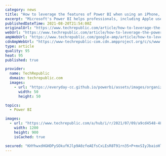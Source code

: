 ```yaml
---
category: news
title: "How to leverage the features of Power BI when using an iPhone, iPad or Mac"
excerpt: "Microsoft's Power BI helps professionals, including Apple users, better understand their data. Here's how users with an iPhone, iPad or Mac can take advantage of all Power BI offers. The ..."
publishedDateTime: 2021-08-20T21:54:00Z
originalUrl: "https://www.techrepublic.com/article/how-to-leverage-the-power-of-power-bi-using-apple-technologies/"
webUrl: "https://www.techrepublic.com/article/how-to-leverage-the-power-of-power-bi-using-apple-technologies/"
ampWebUrl: "https://www.techrepublic.com/google-amp/article/how-to-leverage-the-power-of-power-bi-using-apple-technologies/"
cdnAmpWebUrl: "https://www-techrepublic-com.cdn.ampproject.org/c/s/www.techrepublic.com/google-amp/article/how-to-leverage-the-power-of-power-bi-using-apple-technologies/"
type: article
quality: 95
heat: 95
published: true

provider:
  name: TechRepublic
  domain: techrepublic.com
  images:
    - url: "https://everyday-cc.github.io/powerbi/assets/images/organizations/techrepublic.com-50x50.jpg"
      width: 50
      height: 50

topics:
  - Power BI

images:
  - url: "https://www.techrepublic.com/a/hub/i/r/2021/07/09/a9cd4548-4817-45f4-b567-83934a2f8895/resize/1200x/34a9154097c87d14c641e618710e621c/apple-and-microsoft.jpg"
    width: 1200
    height: 900
    isCached: true

secured: "KHYhwxdHGHDPySOkufKJlp9A0zfeAEfsCxLEsR8T91rn35+P+mxSIyJbaioHlWoDUIT7zmt7HXrNAVzugjky3SMf7vvVrVSehvjtVmVUQCGad88+cX4QDlyKrvQErYlkCWmt0QBinCPKWQEsN2nu4KeBa3vZZxKb0r2jQweoMhi12rJbGz+MzTmqMFAmtDAsD95yRO5JsnhV4mZUViW6Rk//aUCAWeL+gSPbLQCBVgltzmrsldP9srlK/Q0sGRoYilGzImpLM47SVpQdll6uXdSufiZ5l4PdQ7I+llfTU2DnmZJefDu/9BBm6roxWzuyAYS6quTmj3qIVIlXTqc2W0UNJJSQuyaxHV9DWHj4SaI=;gyIkl+D6M4DHxrKaNG2vGw=="
---
```


